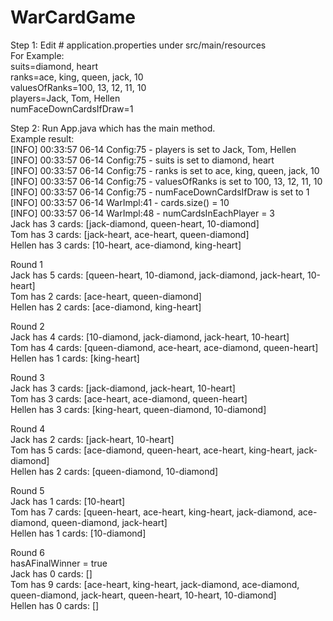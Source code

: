 # WarCardGame
Step 1: Edit # application.properties under src/main/resources<br />
For Example:<br />
suits=diamond, heart<br />
ranks=ace, king, queen, jack, 10<br />
valuesOfRanks=100, 13, 12, 11, 10<br />
players=Jack, Tom, Hellen<br />
numFaceDownCardsIfDraw=1<br />

Step 2: Run App.java which has the main method.<br />
Example result:<br />
[INFO] 00:33:57 06-14 Config:75 - players is set to Jack, Tom, Hellen<br />
[INFO] 00:33:57 06-14 Config:75 - suits is set to diamond, heart<br />
[INFO] 00:33:57 06-14 Config:75 - ranks is set to ace, king, queen, jack, 10<br />
[INFO] 00:33:57 06-14 Config:75 - valuesOfRanks is set to 100, 13, 12, 11, 10<br />
[INFO] 00:33:57 06-14 Config:75 - numFaceDownCardsIfDraw is set to 1<br />
[INFO] 00:33:57 06-14 WarImpl:41 - cards.size() = 10<br />
[INFO] 00:33:57 06-14 WarImpl:48 - numCardsInEachPlayer = 3<br />
Jack has 3 cards: [jack-diamond, queen-heart, 10-diamond]<br />
Tom has 3 cards: [jack-heart, ace-heart, queen-diamond]<br />
Hellen has 3 cards: [10-heart, ace-diamond, king-heart]<br />

Round 1<br />
Jack has 5 cards: [queen-heart, 10-diamond, jack-diamond, jack-heart, 10-heart]<br />
Tom has 2 cards: [ace-heart, queen-diamond]<br />
Hellen has 2 cards: [ace-diamond, king-heart]<br />

Round 2<br />
Jack has 4 cards: [10-diamond, jack-diamond, jack-heart, 10-heart]<br />
Tom has 4 cards: [queen-diamond, ace-heart, ace-diamond, queen-heart]<br />
Hellen has 1 cards: [king-heart]<br />

Round 3<br />
Jack has 3 cards: [jack-diamond, jack-heart, 10-heart]<br />
Tom has 3 cards: [ace-heart, ace-diamond, queen-heart]<br />
Hellen has 3 cards: [king-heart, queen-diamond, 10-diamond]<br />

Round 4<br />
Jack has 2 cards: [jack-heart, 10-heart]<br />
Tom has 5 cards: [ace-diamond, queen-heart, ace-heart, king-heart, jack-diamond]<br />
Hellen has 2 cards: [queen-diamond, 10-diamond]<br />

Round 5<br />
Jack has 1 cards: [10-heart]<br />
Tom has 7 cards: [queen-heart, ace-heart, king-heart, jack-diamond, ace-diamond, queen-diamond, jack-heart]<br />
Hellen has 1 cards: [10-diamond]<br />

Round 6<br />
hasAFinalWinner = true<br />
Jack has 0 cards: []<br />
Tom has 9 cards: [ace-heart, king-heart, jack-diamond, ace-diamond, queen-diamond, jack-heart, queen-heart, 10-heart, 10-diamond]<br />
Hellen has 0 cards: []<br />
